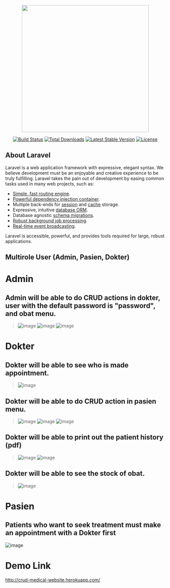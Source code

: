 <p align="center"><a href="https://laravel.com" target="_blank"><img src="https://raw.githubusercontent.com/laravel/art/master/logo-lockup/5%20SVG/2%20CMYK/1%20Full%20Color/laravel-logolockup-cmyk-red.svg" width="400"></a></p>

<p align="center">
<a href="https://travis-ci.org/laravel/framework"><img src="https://travis-ci.org/laravel/framework.svg" alt="Build Status"></a>
<a href="https://packagist.org/packages/laravel/framework"><img src="https://img.shields.io/packagist/dt/laravel/framework" alt="Total Downloads"></a>
<a href="https://packagist.org/packages/laravel/framework"><img src="https://img.shields.io/packagist/v/laravel/framework" alt="Latest Stable Version"></a>
<a href="https://packagist.org/packages/laravel/framework"><img src="https://img.shields.io/packagist/l/laravel/framework" alt="License"></a>
</p>

## About Laravel

Laravel is a web application framework with expressive, elegant syntax. We believe development must be an enjoyable and creative experience to be truly fulfilling. Laravel takes the pain out of development by easing common tasks used in many web projects, such as:

- [Simple, fast routing engine](https://laravel.com/docs/routing).
- [Powerful dependency injection container](https://laravel.com/docs/container).
- Multiple back-ends for [session](https://laravel.com/docs/session) and [cache](https://laravel.com/docs/cache) storage.
- Expressive, intuitive [database ORM](https://laravel.com/docs/eloquent).
- Database agnostic [schema migrations](https://laravel.com/docs/migrations).
- [Robust background job processing](https://laravel.com/docs/queues).
- [Real-time event broadcasting](https://laravel.com/docs/broadcasting).

Laravel is accessible, powerful, and provides tools required for large, robust applications.

## Multirole User (Admin, Pasien, Dokter)

# Admin
## Admin will be able to do CRUD actions in **dokter**, **user** with the default password is "password", and **obat** menu.
> ![image](https://user-images.githubusercontent.com/68288783/136683172-b2b6039d-b288-4097-8e43-e4302ed19406.png)
![image](https://user-images.githubusercontent.com/68288783/136683191-8b2d313c-5917-427d-ac6f-176537e4e1fd.png)
![image](https://user-images.githubusercontent.com/68288783/136683209-3a094061-3426-4af4-af9d-f18116ea95b1.png)

# Dokter
## Dokter will be able to see who is made appointment.
> ![image](https://user-images.githubusercontent.com/68288783/136683267-c3e0245a-c0d8-4bf9-85f7-ca7a306d2a69.png)
## Dokter will be able to do CRUD action in **pasien** menu.
> ![image](https://user-images.githubusercontent.com/68288783/136683279-288299d1-6bec-4c9e-be87-bdf84a81b693.png)
> ![image](https://user-images.githubusercontent.com/68288783/136683291-410eed14-c6b6-4e14-bdc6-9762a9e89ecb.png)
> ![image](https://user-images.githubusercontent.com/68288783/136683301-d53b7d82-f192-49d0-bd9f-15fb46e87b55.png)
## Dokter will be able to print out the patient history (pdf)
> ![image](https://user-images.githubusercontent.com/68288783/136683469-f6753853-d753-4e3e-961f-e5fcdd45d1d3.png)
> ![image](https://user-images.githubusercontent.com/68288783/136683527-b766bb49-a824-4675-8fb9-1fc0f741b354.png)
## Dokter will be able to see the stock of **obat**.
> ![image](https://user-images.githubusercontent.com/68288783/136683325-5205963f-06b1-4de2-a3a7-d23a52910213.png)

# Pasien
## Patients who want to seek treatment must make an appointment with a Dokter first
![image](https://user-images.githubusercontent.com/68288783/136683363-0aeabc0d-bc32-4ec5-bea0-b00d8b473b8f.png)

# Demo Link
http://crud-medical-website.herokuapp.com/
